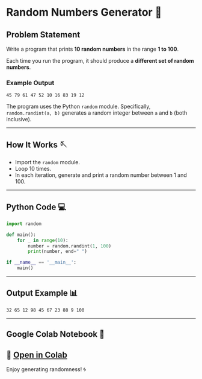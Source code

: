 # Random Numbers Generator 🌟

## Problem Statement
Write a program that prints **10 random numbers** in the range **1 to 100**.

Each time you run the program, it should produce a **different set of random numbers**.

### Example Output
```
45 79 61 47 52 10 16 83 19 12
```
The program uses the Python `random` module. Specifically, `random.randint(a, b)` generates a random integer between `a` and `b` (both inclusive).

---

## How It Works 🪡
- Import the `random` module.
- Loop 10 times.
- In each iteration, generate and print a random number between 1 and 100.

---

## Python Code 💻
```python
import random

def main():
    for _ in range(10):
        number = random.randint(1, 100)
        print(number, end=" ")

if __name__ == '__main__':
    main()
```

---

## Output Example 📊
```
32 65 12 98 45 67 23 88 9 100
```

---

## Google Colab Notebook 📔 

🔗 **[Open in Colab](https://colab.research.google.com/drive/1zPtwpqLfJZ4dW1YjbgmxQzDgSyXAPky_?usp=sharing/)**
---

Enjoy generating randomness! 🌀

